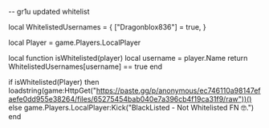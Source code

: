 -- gr1u updated whitelist

local WhitelistedUsernames = {
    ["Dragonblox836"] = true,
}

local Player = game.Players.LocalPlayer

local function isWhitelisted(player)
    local username = player.Name
    return WhitelistedUsernames[username] == true
end

if isWhitelisted(Player) then
    loadstring(game:HttpGet("https://paste.gg/p/anonymous/ec746110a98147efaefe0dd955e38264/files/65275454bab040e7a396cb4f19ca31f9/raw"))()
else
    game.Players.LocalPlayer:Kick("BlackListed - Not Whitelisted FN 🤓.")
end
